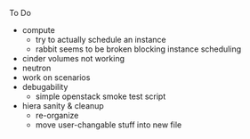 To Do
- compute
  - try to actually schedule an instance
  - rabbit seems to be broken blocking instance scheduling
- cinder volumes not working
- neutron
- work on scenarios
- debugability
  - simple openstack smoke test script
- hiera sanity & cleanup
  - re-organize
  - move user-changable stuff into new file
